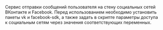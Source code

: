 Сервис отправки сообщений пользователя на стену социальных сетей ВКонтакте и Facebook.
Перед использованием необходимо установить пакеты vk и facebook-sdk, а также задать в скрипте параметры доступа к социальным сетям через значения соответствующих переменных.
